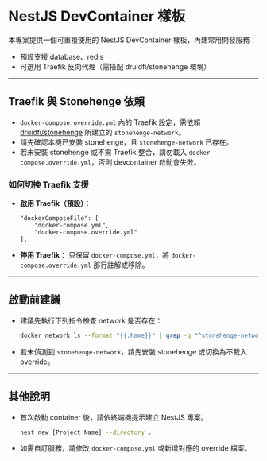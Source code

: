 # NestJS DevContainer 樣板

本專案提供一個可重複使用的 NestJS DevContainer 樣板，內建常用開發服務：

- 預設支援 database、redis
- 可選用 Traefik 反向代理（需搭配 druidfi/stonehenge 環境）

---

## Traefik 與 Stonehenge 依賴

- `docker-compose.override.yml` 內的 Traefik 設定，需依賴 [druidfi/stonehenge](https://github.com/druidfi/stonehenge) 所建立的 `stonehenge-network`。
- 請先確認本機已安裝 stonehenge，且 `stonehenge-network` 已存在。
- 若未安裝 stonehenge 或不需 Traefik 整合，請勿載入 `docker-compose.override.yml`，否則 devcontainer 啟動會失敗。

### 如何切換 Traefik 支援

- **啟用 Traefik（預設）**：

  ```jsonc
  "dockerComposeFile": [
      "docker-compose.yml",
      "docker-compose.override.yml"
  ],
  ```

- **停用 Traefik**：
  只保留 `docker-compose.yml`，將 `docker-compose.override.yml` 那行註解或移除。

---

## 啟動前建議

- 建議先執行下列指令檢查 network 是否存在：

    ```sh
    docker network ls --format "{{.Name}}" | grep -q "^stonehenge-network$" 2>nul || docker network ls --format "{{.Name}}" | findstr /C:"stonehenge-network" >nul
    ```

- 若未偵測到 `stonehenge-network`，請先安裝 stonehenge 或切換為不載入 override。

---

## 其他說明

- 首次啟動 container 後，請依終端機提示建立 NestJS 專案。

  ```sh
  nest new [Project Name] --directory .
  ```

- 如需自訂服務，請修改 `docker-compose.yml` 或新增對應的 override 檔案。
